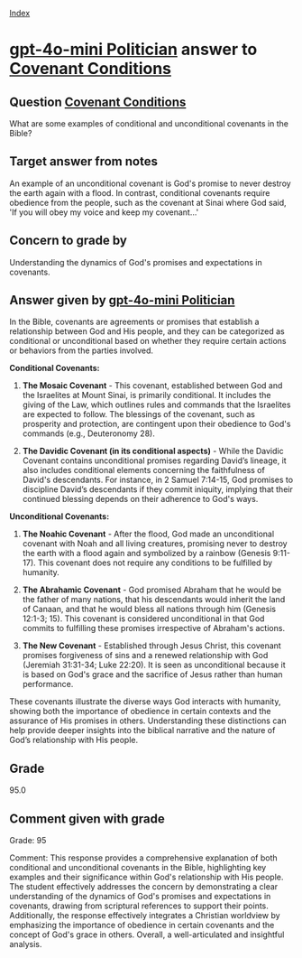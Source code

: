 
[Index](../../index.md)
# [gpt-4o-mini Politician](../../answering_models/gpt-4o-mini_Politician.md) answer to [Covenant Conditions](../../questions/Covenant_Conditions.md)

## Question [Covenant Conditions](../../questions/Covenant_Conditions.md)
What are some examples of conditional and unconditional covenants in the Bible?

## Target answer from notes
An example of an unconditional covenant is God's promise to never destroy the earth again with a flood. In contrast, conditional covenants require obedience from the people, such as the covenant at Sinai where God said, 'If you will obey my voice and keep my covenant...'

## Concern to grade by
Understanding the dynamics of God's promises and expectations in covenants.

## Answer given by [gpt-4o-mini Politician](../../answering_models/gpt-4o-mini_Politician.md)
In the Bible, covenants are agreements or promises that establish a relationship between God and His people, and they can be categorized as conditional or unconditional based on whether they require certain actions or behaviors from the parties involved.

**Conditional Covenants:**
1. **The Mosaic Covenant** - This covenant, established between God and the Israelites at Mount Sinai, is primarily conditional. It includes the giving of the Law, which outlines rules and commands that the Israelites are expected to follow. The blessings of the covenant, such as prosperity and protection, are contingent upon their obedience to God's commands (e.g., Deuteronomy 28).

2. **The Davidic Covenant (in its conditional aspects)** - While the Davidic Covenant contains unconditional promises regarding David’s lineage, it also includes conditional elements concerning the faithfulness of David's descendants. For instance, in 2 Samuel 7:14-15, God promises to discipline David’s descendants if they commit iniquity, implying that their continued blessing depends on their adherence to God's ways.

**Unconditional Covenants:**
1. **The Noahic Covenant** - After the flood, God made an unconditional covenant with Noah and all living creatures, promising never to destroy the earth with a flood again and symbolized by a rainbow (Genesis 9:11-17). This covenant does not require any conditions to be fulfilled by humanity.

2. **The Abrahamic Covenant** - God promised Abraham that he would be the father of many nations, that his descendants would inherit the land of Canaan, and that he would bless all nations through him (Genesis 12:1-3; 15). This covenant is considered unconditional in that God commits to fulfilling these promises irrespective of Abraham's actions.

3. **The New Covenant** - Established through Jesus Christ, this covenant promises forgiveness of sins and a renewed relationship with God (Jeremiah 31:31-34; Luke 22:20). It is seen as unconditional because it is based on God's grace and the sacrifice of Jesus rather than human performance.

These covenants illustrate the diverse ways God interacts with humanity, showing both the importance of obedience in certain contexts and the assurance of His promises in others. Understanding these distinctions can help provide deeper insights into the biblical narrative and the nature of God’s relationship with His people.

## Grade
95.0

## Comment given with grade
Grade: 95

Comment: This response provides a comprehensive explanation of both conditional and unconditional covenants in the Bible, highlighting key examples and their significance within God's relationship with His people. The student effectively addresses the concern by demonstrating a clear understanding of the dynamics of God's promises and expectations in covenants, drawing from scriptural references to support their points. Additionally, the response effectively integrates a Christian worldview by emphasizing the importance of obedience in certain covenants and the concept of God's grace in others. Overall, a well-articulated and insightful analysis.
